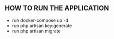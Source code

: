 <h2>HOW TO RUN THE APPLICATION</h2>
<ul>
	<li>run docker-compose up -d</li>
	<li>run php artisan key:generate</li>
	<li>run php artisan migrate</li>
</ul>